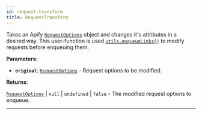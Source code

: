 ```yaml
---
id: request-transform
title: RequestTransform
---
```


<a name="requesttransform"></a>

Takes an Apify [`RequestOptions`](./request-options) object and changes it's attributes in a desired way. This user-function is used
[`utils.enqueueLinks()`](../api/utils#enqueuelinks) to modify requests before enqueuing them.

**Parameters**:

- **`original`**: [`RequestOptions`](../typedefs/request-options) - Request options to be modified.

**Returns**:

[`RequestOptions`](../typedefs/request-options) \| `null` \| `undefined` \| `false` - The modified request options to enqueue.

---
